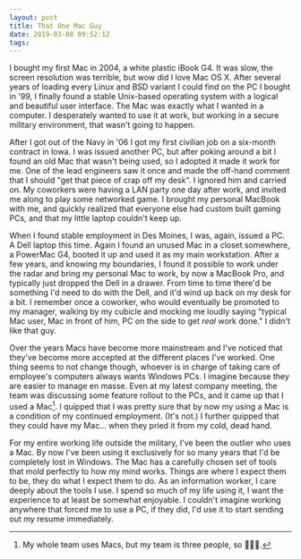 ```yaml
---
layout: post
title: That One Mac Guy
date: 2019-03-08 09:52:12
tags: 
---
```


I bought my first Mac in 2004, a white plastic iBook G4. It was slow, the screen resolution was terrible, but wow did I love Mac OS X. After several years of loading every Linux and BSD variant I could find on the PC I bought in '99, I finally found a stable Unix-based operating system with a logical and beautiful user interface. The Mac was exactly what I wanted in a computer. I desperately wanted to use it at work, but working in a secure military environment, that wasn't going to happen.

After I got out of the Navy in '06 I got my first civilian job on a six-month contract in Iowa. I was issued another PC, but after poking around a bit I found an old Mac that wasn't being used, so I adopted it made it work for me. One of the lead engineers saw it once and made the off-hand comment that I should "get that piece of crap off my desk". I ignored him and carried on. My coworkers were having a LAN party one day after work, and invited me along to play some networked game. I brought my personal MacBook with me, and quickly realized that everyone else had custom built gaming PCs, and that my little laptop couldn't keep up. 

When I found stable employment in Des Moines, I was, again, issued a PC. A Dell laptop this time. Again I found an unused Mac in a closet somewhere, a PowerMac G4, booted it up and used it as my main workstation. After a few years, and knowing my boundaries, I found it possible to work under the radar and bring my personal Mac to work, by now a MacBook Pro, and typically just dropped the Dell in a drawer. From time to time there'd be something I'd need to do with the Dell, and it'd wind up back on my desk for a bit. I remember once a coworker, who would eventually be promoted to my manager, walking by my cubicle and mocking me loudly saying "typical Mac user, Mac in front of him, PC on the side to get *real* work done." I didn't like that guy. 

Over the years Macs have become more mainstream and I've noticed that they've become more accepted at the different places I've worked. One thing seems to not change though, whoever is in charge of taking care of employee's computers always wants Windows PCs. I imagine because they are easier to manage en masse. Even at my latest company meeting, the team was discussing some feature rollout to the PCs, and it came up that I used a Mac[^1]. I quipped that I was pretty sure that by now my using a Mac is a condition of my continued employment. (It's not.) I further quipped that they could have my Mac… when they pried it from my cold, dead hand. 

For my entire working life outside the military, I've been the outlier who uses a Mac. By now I've been using it exclusively for so many years that I'd be completely lost in Windows. The Mac has a carefully chosen set of tools that mold perfectly to how my mind works. Things are where I expect them to be, they do what I expect them to do. As an information worker, I care deeply about the tools I use. I spend so much of my life using it, I want the experience to at least be somewhat enjoyable. I couldn't imagine working anywhere that forced me to use a PC, if they did, I'd use it to start sending out my resume immediately. 

[^1]: My whole team uses Macs, but my team is three people, so 🤷🏻‍♂️.





